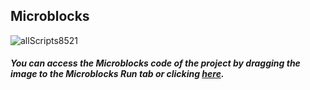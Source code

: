 ## Microblocks

![allScripts8521](https://user-images.githubusercontent.com/112697142/204212948-5c168792-f88f-49ff-8608-3f9e9bf0cb9e.png)


##### You can access the Microblocks code of the project by dragging the image to the Microblocks Run tab or clicking [here](https://microblocks.fun/run/microblocks.html#scripts=GP%20Scripts%0Adepends%20%27PicoBricks%27%20%27Servo%27%0A%0Ascript%20531%2078%20%7B%0AwhenCondition%20%28%28pb_light_sensor%29%20%3C%2094%29%0AsetServoSpeed%20_pb_pin_Motor1%20100%0AsetServoAngle%20_pb_pin_Motor1%2090%0AwaitMillis%20100%0AsetServoAngle%20_pb_pin_Motor1%200%0AwaitMillis%20500%0A%7D%0A%0A "here").
